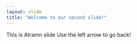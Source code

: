 ```yaml
---
layout: slide
title: "Welcome to our second slide!"
---
```

This is Atramn slide 
Use the left arrow to go back!
